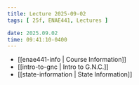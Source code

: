 ```yaml
---
title: Lecture 2025-09-02
tags: [ 25f, ENAE441, Lectures ]

date: 2025.09.02
time: 09:41:10-0400
---
```


- [[enae441-info | Course Information]]
- [[intro-to-gnc | Intro to G.N.C.]]
- [[state-information | State Information]]
